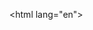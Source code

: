 <!DOCTYPE html> 
 <html lang="en"> 
 <head> 
     <link rel="stylesheet" href="style.css"> 
     <meta charset="UTF-8"> 
     <meta name="viewport" content="width=device-width, initial-scale=1.0"> 
      
     <link rel="preconnect" href="https://fonts.googleapis.com"><link rel="preconnect" href="https://fonts.gstatic.com" crossorigin><link href="https://fonts.googleapis.com/css2?family=Covered+By+Your+Grace&display=swap" rel="stylesheet"> 
      
     <script src="https://kit.fontawesome.com/808622b9d4.js" crossorigin="anonymous"></script> 
      
     <title>My Confession<3 </title> 
          
 </head> 
      
     <body>       
         <div class="heart"> 
         <a href="2page.html"> 
             <button id="bt1"><i class="fa-solid fa-heart-circle-exclamation fa-beat" style="--fa-animation-duration: 0.5s;" style="--fa-beat-scale: 2;"></i> 
             </button> 
         </a> 
       </div> 
        
     </body> 
 </html>
